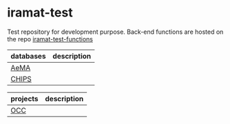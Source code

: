 # iramat-test

Test repository for development purpose. Back-end functions are hosted on the repo [iramat-test-functions](https://github.com/zoometh/iramat-test-functions)

| databases          | description                               |
|--------------------|-------------------------------------|
| [AeMA](https://github.com/zoometh/iramat-test/tree/main/dbs/aema)               |                               |
| [CHIPS](https://github.com/zoometh/iramat-test/tree/main/dbs/chips)    |                            |

| projects           | description                               |
|--------------------|-------------------------------------|
| [OCC](https://github.com/zoometh/iramat-test/tree/main/projects/occ)          |                              |

